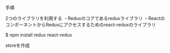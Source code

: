 手順

2つのライブラリを利用する
・Reduxのコアであるreduxライブラリ
・ReactのコンポーネントからReduxにアクセスするためのreact-reduxのライブラリ

$ npm install redux react-redux

storeを作成


